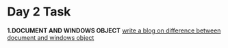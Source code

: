 # Day 2 Task
**1.DOCUMENT AND WINDOWS OBJECT**
[write a blog on difference between document and windows object](https://docs.google.com/document/d/1Ii0nWX19Gq7Cu_gx7s0FWdnE7hk8kH8qyYGUHaOwLt8/edit?usp=sharing) 
 
 
